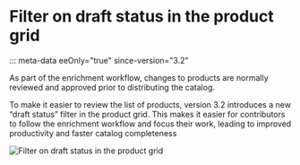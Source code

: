 # Filter on draft status in the product grid
::: meta-data eeOnly="true" since-version="3.2"

As part of the enrichment workflow, changes to products are normally reviewed and approved prior to distributing the catalog.

To make it easier to review the list of products, version 3.2 introduces a new “draft status” filter in the product grid. This makes it easier for contributors to follow the enrichment workflow and focus their work, leading to improved productivity and faster catalog completeness

![Filter on draft status in the product grid](../img/filter_on_draft_status.png)
